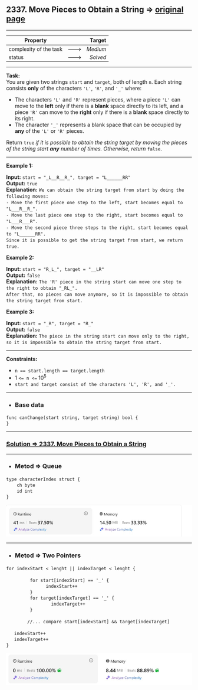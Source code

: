 ## 2337. Move Pieces to Obtain a String => [original page](https://leetcode.com/problems/move-pieces-to-obtain-a-string/description/ "https://leetcode.com/problems/move-pieces-to-obtain-a-string/description/")

---
| Property               |      |   Target |              
|------------------------|:----:|---------:|
| complexity of the task | ---> | _Medium_ |
| status                 | ---> | _Solved_ |

---
**Task:**  
You are given two strings `start` and `target`, both of length `n`. Each string consists **only** of the characters `'L'`, `'R'`, and `'_'` where:

  * The characters `'L'` and `'R'` represent pieces, where a piece `'L'` can move to the **left** only if there is a **blank** space directly to its left, and a piece `'R'` can move to the **right** only if there is a **blank** space directly to its right.
  * The character `'_'` represents a blank space that can be occupied by **any** of the `'L'` or `'R'` pieces.

Return `true` _if it is possible to obtain the string target by moving the pieces of the string start **any** number of times. Otherwise, return_ `false`.

---
**Example 1:**

**Input:** `start = "_L__R__R_", target = "L______RR"`  
**Output:** `true`  
**Explanation:** `We can obtain the string target from start by doing the following moves:`  
`- Move the first piece one step to the left, start becomes equal to "L___R__R_".`  
`- Move the last piece one step to the right, start becomes equal to "L___R___R".`  
`- Move the second piece three steps to the right, start becomes equal to "L______RR".`  
`Since it is possible to get the string target from start, we return true.`  

**Example 2:**

**Input:** `start = "R_L_", target = "__LR"`  
**Output:** `false`  
**Explanation:** `The 'R' piece in the string start can move one step to the right to obtain "_RL_".`  
`After that, no pieces can move anymore, so it is impossible to obtain the string target from start.`  

**Example 3:**

**Input:** `start = "_R", target = "R_"`  
**Output:** `false`  
**Explanation:** `The piece in the string start can move only to the right, so it is impossible to obtain the string target from start.`  

---
**Constraints:**

   * `n == start.length == target.length`
   * $1$ `<= n <=` $10^5$
   * `start and target consist of the characters 'L', 'R', and '_'.`  

---
* ### Base data

```Golang
func canChange(start string, target string) bool {
}
```

---
### [Solution => 2337. Move Pieces to Obtain a String](https://github.com/Ekvo/Leetcode-problems/blob/main/Leetcode-Problems-List/2337-Move-Pieces-to-Obtain-a-String/leetcodetwothreethreeseven.go "https://github.com/Ekvo/Leetcode-problems/blob/main/Leetcode-Problems-List/2337-Move-Pieces-to-Obtain-a-String/leetcodetwothreethreeseven.go")

---
* ### Metod => Queue
```Golang
type characterIndex struct {
	ch byte
	id int
}
```

![submit](https://github.com/Ekvo/Leetcode-problems/blob/main/Leetcode-Problems-Submit-Screenshots/2337_Move_Pieces_to_Obtain_a_String_Queue.jpg)
 
---
* ### Metod => Two Pointers
```Golang
for indexStart < lenght || indexTarget < lenght {

         for start[indexStart] == '_' {
               indexStart++
         }
         for target[indexTarget] == '_' {
                 indexTarget++
         }
			
    	//... compare start[indexStart] && target[indexTarget]

   indexStart++
   indexTarget++
}
```

![submit](https://github.com/Ekvo/Leetcode-problems/blob/main/Leetcode-Problems-Submit-Screenshots/2337_Move_Pieces_to_Obtain_a_String_Two_Pointers.jpg)
 
